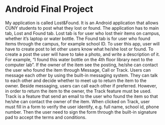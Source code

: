 # Android Final Project

My application is called Lost&Found. It is an Android application that allows CUNY students to post what they lost or found. The application has to main tab, Lost and Found tab. Lost tab is for user who lost their items on campus, whether it’s laptop or water bottle. The Found tab is for user who found items through the campus, for example school ID. To user this app, user will have to create post to let other users know what he/she lost or found. To create a post the user will have to take a photo, and write a description of it. For example, “I found this water bottle on the 4th floor library next to the computer lab”. If the owner of the item see the posting, he/she can contact the user who found the item through Message, Call or Track. Users can message each other by using the built-in messaging system. They can talk to each other and decide whether to meet up to return the item to the owner. Beside messaging, users can call each other if preferred. However, in order to return the item to the owner, the Track feature must be used. Track is a feature that send an email to the user who found the item so that he/she can contact the owner of the item. When clicked on Track, user must fill in a form to verify the user identify, e.g. full name, school id, phone number. Then the user need to sign the form through the built-in signature pad to accept the terms and conditions.